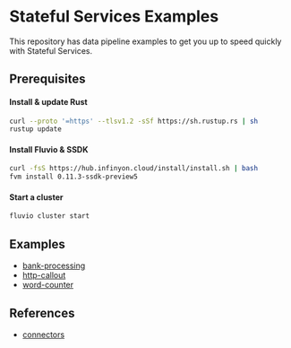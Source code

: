 # Stateful Services Examples

This repository has data pipeline examples to get you up to speed quickly with Stateful Services.

## Prerequisites

#### Install & update Rust

```bash
curl --proto '=https' --tlsv1.2 -sSf https://sh.rustup.rs | sh
rustup update
```

#### Install Fluvio & SSDK

```bash
curl -fsS https://hub.infinyon.cloud/install/install.sh | bash
fvm install 0.11.3-ssdk-preview5
```

#### Start a cluster

```bash
fluvio cluster start
```

## Examples

* [bank-processing](/bank-processing/)
* [http-callout](/http-callout/)
* [word-counter](/word-counter/)

## References
* [connectors](connectors.md)
